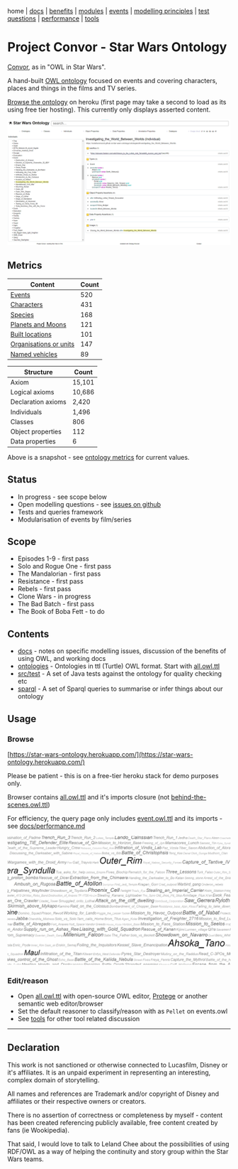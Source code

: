 home |
[docs](docs/) |
[benefits](docs/benefits.md) |
[modules](docs/modularisation.md) |
[events](docs/events.md) |
[modelling principles](docs/modelling-principles.md) |
[test questions](docs/test-questions.md) |
[performance](docs/performance.md) |
[tools](docs/tools.md)

# Project Convor - Star Wars Ontology

[Convor](http://star-wars-ontology.herokuapp.com/classes/-1326117872/), as in "OWL in Star Wars".

A hand-built [OWL ontology](docs/benefits.md) focused on events and covering characters, places and things in the films and TV series.

[Browse the ontology](https://star-wars-ontology.herokuapp.com/) on heroku
(first page may take a second to load as its using free tier hosting).
This currently only displays asserted content.

[![Investigating_the_World_Between_Worlds](docs/ontology-browser.png)](http://star-wars-ontology.herokuapp.com/individuals/1184063215/)

## Metrics

| Content                                                                                                                  | Count |
|--------------------------------------------------------------------------------------------------------------------------|-------|
| [Events](http://star-wars-ontology.herokuapp.com/dlquery/?expression=Event&syntax=man)                                   | 520   |
| [Characters](http://star-wars-ontology.herokuapp.com/dlquery/?expression=Being+or+Droid&syntax=man)                      | 431   |
| [Species](https://star-wars-ontology.herokuapp.com/dlquery/?expression=Living_thing&syntax=man&query=descendants)        | 168   |
| [Planets and Moons](http://star-wars-ontology.herokuapp.com/dlquery/?expression=Planet+or+Moon&syntax=man)               | 121   |
| [Built locations](http://star-wars-ontology.herokuapp.com/dlquery/?expression=Built_Location+and+not+Vehicle&syntax=man) | 101   |
| [Organisations or units](http://star-wars-ontology.herokuapp.com/dlquery/?expression=Organisation&syntax=man)            | 147   |
| [Named vehicles](http://star-wars-ontology.herokuapp.com/dlquery/?expression=Vehicle&syntax=man)                         | 89    |

| Structure             | Count  |
|-----------------------|--------|
| Axiom                 | 15,101 |
| Logical axioms        | 10,686 |
| Declaration axioms    | 2,420  |
| Individuals           | 1,496  |
| Classes               | 806    |
| Object properties     | 112    |
| Data properties       | 6      |

Above is a snapshot - see [ontology metrics](http://star-wars-ontology.herokuapp.com/ontologies/) for current values.

## Status

* In progress - see scope below
* Open modelling questions - see [issues on github](https://github.com/nickdrummond/star-wars-ontology/issues)
* Tests and queries framework
* Modularisation of events by film/series

## Scope

* Episodes 1-9 - first pass
* Solo and Rogue One - first pass
* The Mandalorian - first pass
* Resistance - first pass
* Rebels - first pass
* Clone Wars - in progress
* The Bad Batch - first pass
* The Book of Boba Fett - to do

## Contents

* [docs](docs/) - notes on specific modelling issues, discussion of the benefits of using OWL, and working docs
* [ontologies](ontologies/) - Ontologies in ttl (Turtle) OWL format. Start with [all.owl.ttl](ontologies/all.owl.ttl)
* [src/test](https://github.com/nickdrummond/star-wars-ontology/tree/master/src/test) - A set of Java tests against the ontology for quality checking etc
* [sparql](sparql/) - A set of Sparql queries to summarise or infer things about our ontology

## Usage

### Browse

[https://star-wars-ontology.herokuapp.com/](https://star-wars-ontology.herokuapp.com/)

Please be patient - this is on a free-tier heroku stack for demo purposes only.

Browser contains [all.owl.ttl](ontologies/all.owl.ttl) and it's imports closure
(not [behind-the-scenes.owl.ttl](ontologies/behind-the-scenes.owl.ttl))

For efficiency, the query page only includes [event.owl.ttl](ontologies/events.owl.ttl) and
its imports - see [docs/performance.md](docs/performance.md)

[![Cloud view of individuals by usage](docs/cloud.png)](http://star-wars-ontology.herokuapp.com/clouds/individuals)


### Edit/reason
* Open [all.owl.ttl](ontologies/all.owl.ttl) with open-source OWL editor, [Protege](https://protege.stanford.edu/) or
  another semantic web editor/browser
* Set the default reasoner to classify/reason with as `Pellet` on events.owl
* See [tools](docs/tools.md) for other tool related discussion

---

## Declaration

This work is not sanctioned or otherwise connected to Lucasfilm, Disney or it's affiliates. It is an unpaid experiment
in representing an interesting, complex domain of storytelling.

All names and references are Trademark and/or copyright of Disney and affiliates or their respective owners or creators.

There is no assertion of correctness or completeness by myself - content has been created referencing publicly
available, free content created by fans (ie Wookipedia).

That said, I would love to talk to Leland Chee about the possibilities of using RDF/OWL as a way of helping the
continuity and story group within the Star Wars teams.
